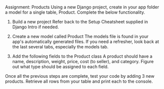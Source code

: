 Assignment: Products
Using a new Django project, create in your app folder a model for a single table, Product. Complete the below functionality.

1. Build a new project
Refer back to the Setup Cheatsheet supplied in Django Intro if needed.

2. Create a new model called Product
The models file is found in your app's automatically generated files. If you need a refresher, look back at the last several tabs, especially the models tab.

3. Add the following fields to the Product class 
A product should have a name, description, weight, price, cost (to seller), and category. Figure out what type should be assigned to each field.

Once all the previous steps are complete, test your code by adding 3 new products. Retrieve all rows from your table and print each to the console.